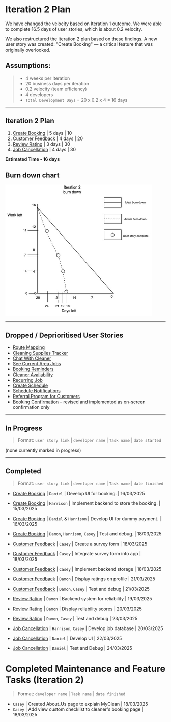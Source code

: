 # Iteration 2 Plan

We have changed the velocity based on Iteration 1 outcome. We were able to complete 16.5 days of user stories, which is about 0.2 velocity.

We also restructured the Iteration 2 plan based on these findings. A new user story was created: "Create Booking" — a critical feature that was originally overlooked.

## Assumptions:
> - 4 weeks per iteration  
> - 20 business days per iteration  
> - 0.2 velocity (team efficiency)  
> - 4 developers  
> - `Total Development Days` = 20 x 0.2 x 4 = 16 days

---

## Iteration 2 Plan
1. [Create Booking](/user_stories/user_story_create_booking) | 5 days | 10  
2. [Customer Feedback](/user_stories/user_story_customer_feedback.md) | 4 days | 20  
3. [Review Rating](/user_stories/user_story_reliability_scores.md) | 3 days | 30  
4. [Job Cancellation](/user_stories/user_story_handle_cancellations.md) | 4 days | 30  

**Estimated Time - 16 days**

## Burn down chart
![Burn down chart](/iterations/images/iteration_2_burndown.jpg)

---

## Dropped / Deprioritised User Stories
* [Route Mapping](/user_stories/user_story_efficient_route_mapping.md)  
* [Cleaning Supplies Tracker](/user_stories/user_story_cleaning_supplies_tracking.md)  
* [Chat With Cleaner](/user_stories/user_story_chat_with_hired_cleaner.md)  
* [See Current Area Jobs](/user_stories/user_story_see_current_area_cleaning_jobs.md)  
* [Booking Reminders](/user_stories/user_story_booking_reminders.md)  
* [Cleaner Availability](/user_stories/user_story_cleaner_availability)  
* [Recurring Job](/user_stories/user_story_recurring_job.md)  
* [Create Schedule](/user_stories/user_story_create_schedule.md)  
* [Schedule Notifications](/user_stories/user_story_schedule_notifications.md)  
* [Referral Program for Customers](/user_stories/user_story_referral_program_for_customers.md)  
* [Booking Confirmation](/user_stories/user_story_booking_confirmation.md) – revised and implemented as on-screen confirmation only

---

## In Progress
> Format: `user story link` | `developer name` | `Task name` | `date started`

(none currently marked in progress)

---

## Completed
> Format: `user story link` | `developer name` | `Task name` | `date finished`

* [Create Booking](/user_stories/user_story_create_booking) | `Daniel` | Develop UI for booking. | 16/03/2025  
* [Create Booking](/user_stories/user_story_create_booking) | `Harrison` | Implement backend to store the booking. | 15/03/2025  
* [Create Booking](/user_stories/user_story_create_booking) | `Daniel` & `Harrison` | Develop UI for dummy payment. | 16/03/2025  
* [Create Booking](/user_stories/user_story_create_booking) | `Damon`, `Harrison`, `Casey` | Test and debug. | 18/03/2025  

* [Customer Feedback](/user_stories/user_story_customer_feedback.md) | `Casey` | Create a survey form | 18/03/2025  
* [Customer Feedback](/user_stories/user_story_customer_feedback.md) | `Casey` | Integrate survey form into app | 18/03/2025  
* [Customer Feedback](/user_stories/user_story_customer_feedback.md) | `Casey` | Implement backend storage | 18/03/2025  
* [Customer Feedback](/user_stories/user_story_customer_feedback.md) | `Damon` | Display ratings on profile | 21/03/2025  
* [Customer Feedback](/user_stories/user_story_customer_feedback.md) | `Damon`, `Casey` | Test and debug | 21/03/2025  

* [Review Rating](/user_stories/user_story_reliability_scores.md) | `Damon` | Backend system for reliability | 19/03/2025  
* [Review Rating](/user_stories/user_story_reliability_scores.md) | `Damon` | Display reliability scores | 20/03/2025  
* [Review Rating](/user_stories/user_story_reliability_scores.md) | `Damon`, `Casey` | Test and debug | 23/03/2025  

* [Job Cancellation](/user_stories/user_story_handle_cancellations.md) | `Harrison`, `Casey` | Develop job database | 20/03/2025  
* [Job Cancellation](/user_stories/user_story_handle_cancellations.md) | `Daniel` | Develop UI | 22/03/2025  
* [Job Cancellation](/user_stories/user_story_handle_cancellations.md) | `Daniel` | Test and Debug | 24/03/2025  

# Completed Maintenance and Feature Tasks (Iteration 2)
> Format: `developer name` | `Task name` | `date finished`

* `Casey` | Created About_Us page to explain MyClean | 18/03/2025  
* `Casey` | Add view custom checklist to cleaner's booking page | 18/03/2025

